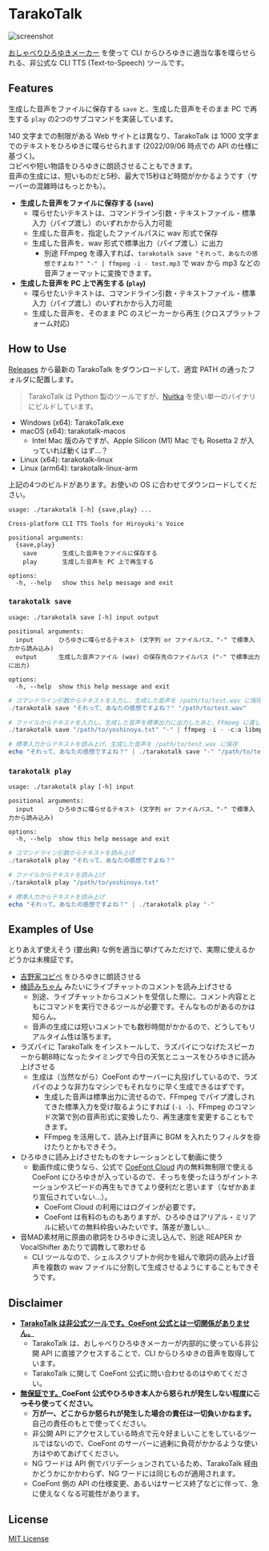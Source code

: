 
# TarakoTalk

![screenshot](https://user-images.githubusercontent.com/39271166/188684161-f4766df8-797d-4091-bf6e-3176db94e073.png)

[おしゃべりひろゆきメーカー](https://hiroyuki.coefont.cloud/) を使って CLI からひろゆきに適当な事を喋らせられる、非公式な CLI TTS (Text-to-Speech) ツールです。

## Features

生成した音声をファイルに保存する `save` と、生成した音声をそのまま PC で再生する `play` の2つのサブコマンドを実装しています。

140 文字までの制限がある Web サイトとは異なり、TarakoTalk は 1000 文字までのテキストをひろゆきに喋らせられます (2022/09/06 時点での API の仕様に基づく)。  
コピペや短い物語をひろゆきに朗読させることもできます。  
音声の生成には、短いものだと5秒、最大で15秒ほど時間がかかるようです（サーバーの混雑時はもっとかも）。

- **生成した音声をファイルに保存する (`save`)**
  - 喋らせたいテキストは、コマンドライン引数・テキストファイル・標準入力（パイプ渡し）のいずれかから入力可能
  - 生成した音声を、指定したファイルパスに wav 形式で保存
  - 生成した音声を、wav 形式で標準出力（パイプ渡し）に出力
    - 別途 FFmpeg を導入すれば、`tarakotalk save "それって、あなたの感想ですよね？" "-" | ffmpeg -i - test.mp3` で wav から mp3 などの音声フォーマットに変換できます。
- **生成した音声を PC 上で再生する (`play`)**
  - 喋らせたいテキストは、コマンドライン引数・テキストファイル・標準入力（パイプ渡し）のいずれかから入力可能
  - 生成した音声を、そのまま PC のスピーカーから再生 (クロスプラットフォーム対応)

## How to Use

[Releases](https://github.com/tsukumijima/TarakoTalk/releases) から最新の TarakoTalk をダウンロードして、適宜 PATH の通ったフォルダに配置します。  

> TarakoTalk は Python 製のツールですが、[Nuitka](https://github.com/Nuitka/Nuitka) を使い単一のバイナリにビルドしています。

- Windows (x64): TarakoTalk.exe
- macOS (x64): tarakotalk-macos
  - Intel Mac 版のみですが、Apple Silicon (M1) Mac でも Rosetta 2 が入っていれば動くはず…？
- Linux (x64): tarakotalk-linux
- Linux (arm64): tarakotalk-linux-arm

上記の4つのビルドがあります。お使いの OS に合わせてダウンロードしてください。

```
usage: ./tarakotalk [-h] {save,play} ...

Cross-platform CLI TTS Tools for Hiroyuki's Voice

positional arguments:
  {save,play}
    save       生成した音声をファイルに保存する
    play       生成した音声を PC 上で再生する

options:
  -h, --help   show this help message and exit
```

### `tarakotalk save`

```
usage: ./tarakotalk save [-h] input output

positional arguments:
  input       ひろゆきに喋らせるテキスト (文字列 or ファイルパス、"-" で標準入力から読み込み)
  output      生成した音声ファイル (wav) の保存先のファイルパス ("-" で標準出力に出力)

options:
  -h, --help  show this help message and exit
```

```powershell
# コマンドライン引数からテキストを入力し、生成した音声を /path/to/test.wav に保存
./tarakotalk save "それって、あなたの感想ですよね？" "/path/to/test.wav"

# ファイルからテキストを入力し、生成した音声を標準出力に出力したあと、FFmpeg に渡して mp3 に変換
./tarakotalk save "/path/to/yoshinoya.txt" "-" | ffmpeg -i - -c:a libmp3lame /path/to/test.mp3

# 標準入力からテキストを読み上げ、生成した音声を /path/to/test.wav に保存
echo "それって、あなたの感想ですよね？" | ./tarakotalk save "-" "/path/to/test.wav"
```

### `tarakotalk play`

```
usage: ./tarakotalk play [-h] input

positional arguments:
  input       ひろゆきに喋らせるテキスト (文字列 or ファイルパス、"-" で標準入力から読み込み)

options:
  -h, --help  show this help message and exit
```

```powershell
# コマンドライン引数からテキストを読み上げ
./tarakotalk play "それって、あなたの感想ですよね？"

# ファイルからテキストを読み上げ
./tarakotalk play "/path/to/yoshinoya.txt"

# 標準入力からテキストを読み上げ
echo "それって、あなたの感想ですよね？" | ./tarakotalk play "-"
```

## Examples of Use

とりあえず使えそう (要出典) な例を適当に挙げてみただけで、実際に使えるかどうかは未検証です。

- [吉野家コピペ](https://dic.nicovideo.jp/a/%E5%90%89%E9%87%8E%E5%AE%B6%E3%82%B3%E3%83%94%E3%83%9A) をひろゆきに朗読させる
- [棒読みちゃん](https://chi.usamimi.info/Program/Application/BouyomiChan/) みたいにライブチャットのコメントを読み上げさせる
  - 別途、ライブチャットからコメントを受信した際に、コメント内容とともにコマンドを実行できるツールが必要です。そんなものがあるのかは知らん。
  - 音声の生成には短いコメントでも数秒時間がかかるので、どうしてもリアルタイム性は落ちます。
- ラズパイに TarakoTalk をインストールして、ラズパイにつなげたスピーカーから朝8時になったタイミングで今日の天気とニュースをひろゆきに読み上げさせる
  - 生成は（当然ながら）CoeFont のサーバーに丸投げしているので、ラズパイのような非力なマシンでもそれなりに早く生成できるはずです。
    - 生成した音声は標準出力に流せるので、FFmpeg でパイプ渡しされてきた標準入力を受け取るようにすれば (`-i -`)、FFmpeg のコマンド次第で別の音声形式に変換したり、再生速度を変更することもできます。
    - FFmpeg を活用して、読み上げ音声に BGM を入れたりフィルタを掛けたりとかもできそう。
- ひろゆきに読み上げさせたものをナレーションとして動画に使う
  - 動画作成に使うなら、公式で [CoeFont Cloud](https://coefont.cloud/) 内の無料無制限で使える CoeFont にひろゆきが入っているので、そっちを使ったほうがイントネーションやスピードの再生もできてより便利だと思います（なぜかあまり宣伝されていない…）。
    - CoeFont Cloud の利用にはログインが必要です。
    - CoeFont は有料のものもありますが、ひろゆきはアリアル・ミリアルに続いての無料枠扱いみたいです。落差が激しい…
- 音MAD素材用に原曲の歌詞をひろゆきに流し込んで、別途 REAPER か VocalShifter あたりで調教して歌わせる
  - CLI ツールなので、シェルスクリプトか何かを組んで歌詞の読み上げ音声を複数の wav ファイルに分割して生成させるようにすることもできそうです。

## Disclaimer

- **<u>TarakoTalk は非公式ツールです。CoeFont 公式とは一切関係がありません。</u>**
  - TarakoTalk は、おしゃべりひろゆきメーカーが内部的に使っている非公開 API に直接アクセスすることで、CLI からひろゆきの音声を取得しています。
  - TarakoTalk に関して CoeFont 公式に問い合わせるのはやめてください。
- **<u>無保証です。</u>CoeFont 公式やひろゆき本人から怒られが発生しない程度に<s>こっそり</s>使ってください。**
  - **万が一、どこからか怒られが発生した場合の責任は一切負いかねます。** 自己の責任のもとで使ってください。
  - 非公開 API にアクセスしている時点で元々好ましいことをしているツールではないので、CoeFont のサーバーに過剰に負荷がかかるような使い方はやめてあげてください。
  - NG ワードは API 側でバリデーションされているため、TarakoTalk 経由かどうかにかかわらず、NG ワードには同じものが適用されます。
  - CoeFont 側の API の仕様変更、あるいはサービス終了などに伴って、急に使えなくなる可能性があります。

## License

[MIT License](License.txt)
